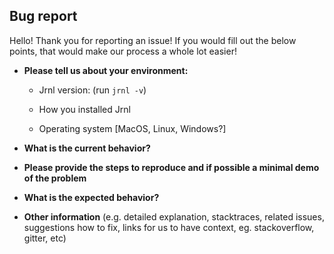 ## Bug report
Hello! Thank you for reporting an issue!
If you would fill out the below points, that would make our process a whole lot easier!


* **Please tell us about your environment:** 
  - Jrnl version: (run `jrnl -v`)
  - How you installed Jrnl
	
  - Operating system [MacOS, Linux, Windows?]

* **What is the current behavior?**

* **Please provide the steps to reproduce and if possible a minimal demo of the problem** 


* **What is the expected behavior?**

* **Other information** (e.g. detailed explanation, stacktraces, related issues, suggestions how to fix, links for us to have context, eg. stackoverflow, gitter, etc)

